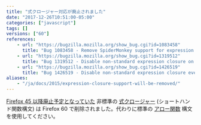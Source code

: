 ```yaml
---
title: "式クロージャー対応が廃止されました"
date: "2017-12-26T10:51:00-05:00"
categories: ["javascript"]
tags: []
versions: ["60"]
references:
    - url: "https://bugzilla.mozilla.org/show_bug.cgi?id=1083458"
      title: "Bug 1083458 - Remove SpiderMonkey support for expression closures (shorthand function syntax)"
    - url: "https://bugzilla.mozilla.org/show_bug.cgi?id=1319512"
      title: "Bug 1319512 - Disable non-standard expression closure on nightly-only"
    - url: "https://bugzilla.mozilla.org/show_bug.cgi?id=1426519"
      title: "Bug 1426519 - Disable non-standard expression closure everywhere"
aliases:
    - "/ja/docs/2015/expression-closure-support-will-be-removed/"
---
```

[Firefox 45 以降廃止予定となっていた](https://www.fxsitecompat.dev/ja/docs/2015/expression-closures-are-now-deprecated/) 非標準の [式クロージャー](https://developer.mozilla.org/docs/Web/JavaScript/Reference/Operators/Expression_closures) (ショートハンド関数構文) は Firefox 60 で削除されました。代わりに標準の [アロー関数](https://developer.mozilla.org/docs/Web/JavaScript/Reference/Functions/Arrow_functions) 構文を使用してください。
